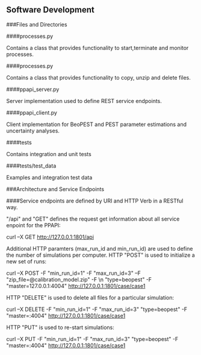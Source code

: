 ## Software Development

###Files and Directories

####processes.py

Contains a class that provides functionality to start,terminate and monitor processes.

####processes.py

Contains a class that provides functionality to copy, unzip and delete files.

####ppapi_server.py

Server implementation used to define REST service endpoints.

####ppapi_client.py

Client implementation for BeoPEST and PEST parameter estimations and uncertainty analyses.

####tests

Contains integration and unit tests

####tests/test_data

Examples and integration test data

###Architecture and Service Endpoints

####Service endpoints are defined by URI and HTTP Verb in a RESTful way.

"/api" and "GET" defines the request get information about all service enpoint for the PPAPI:

curl –X GET http://127.0.0.1:1801/api

Additional HTTP paramters (max_run_id and min_run_id) are used to define the number of simulations per computer.
HTTP "POST" is used to initialize a new set of runs:

curl –X POST -F "min_run_id=1" -F "max_run_id=3" –F "zip_file=@calibration_model.zip" -F \n "type=beopest" -F "master=127.0.0.1:4004" http://127.0.0.1:1801/case/case1

HTTP "DELETE" is used to delete all files for a particular simulation:

curl –X DELETE -F "min_run_id=1" -F "max_run_id=3" "type=beopest" -F "master=:4004" http://127.0.0.1:1801/case/case1

HTTP "PUT" is used to re-start simulations:

curl –X PUT -F "min_run_id=1" -F "max_run_id=3" "type=beopest" -F "master=:4004" http://127.0.0.1:1801/case/case1